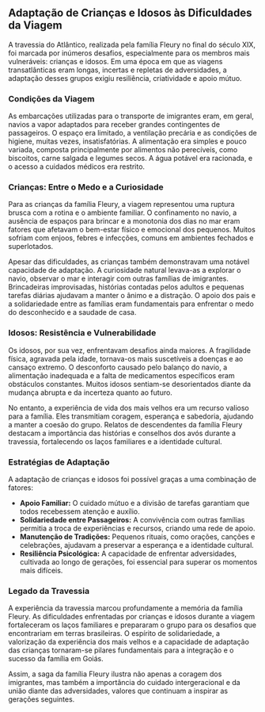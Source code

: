 ## Adaptação de Crianças e Idosos às Dificuldades da Viagem

A travessia do Atlântico, realizada pela família Fleury no final do século XIX, foi marcada por inúmeros desafios, especialmente para os membros mais vulneráveis: crianças e idosos. Em uma época em que as viagens transatlânticas eram longas, incertas e repletas de adversidades, a adaptação desses grupos exigiu resiliência, criatividade e apoio mútuo.

### Condições da Viagem

As embarcações utilizadas para o transporte de imigrantes eram, em geral, navios a vapor adaptados para receber grandes contingentes de passageiros. O espaço era limitado, a ventilação precária e as condições de higiene, muitas vezes, insatisfatórias. A alimentação era simples e pouco variada, composta principalmente por alimentos não perecíveis, como biscoitos, carne salgada e legumes secos. A água potável era racionada, e o acesso a cuidados médicos era restrito.

### Crianças: Entre o Medo e a Curiosidade

Para as crianças da família Fleury, a viagem representou uma ruptura brusca com a rotina e o ambiente familiar. O confinamento no navio, a ausência de espaços para brincar e a monotonia dos dias no mar eram fatores que afetavam o bem-estar físico e emocional dos pequenos. Muitos sofriam com enjoos, febres e infecções, comuns em ambientes fechados e superlotados.

Apesar das dificuldades, as crianças também demonstravam uma notável capacidade de adaptação. A curiosidade natural levava-as a explorar o navio, observar o mar e interagir com outras famílias de imigrantes. Brincadeiras improvisadas, histórias contadas pelos adultos e pequenas tarefas diárias ajudavam a manter o ânimo e a distração. O apoio dos pais e a solidariedade entre as famílias eram fundamentais para enfrentar o medo do desconhecido e a saudade de casa.

### Idosos: Resistência e Vulnerabilidade

Os idosos, por sua vez, enfrentavam desafios ainda maiores. A fragilidade física, agravada pela idade, tornava-os mais suscetíveis a doenças e ao cansaço extremo. O desconforto causado pelo balanço do navio, a alimentação inadequada e a falta de medicamentos específicos eram obstáculos constantes. Muitos idosos sentiam-se desorientados diante da mudança abrupta e da incerteza quanto ao futuro.

No entanto, a experiência de vida dos mais velhos era um recurso valioso para a família. Eles transmitiam coragem, esperança e sabedoria, ajudando a manter a coesão do grupo. Relatos de descendentes da família Fleury destacam a importância das histórias e conselhos dos avós durante a travessia, fortalecendo os laços familiares e a identidade cultural.

### Estratégias de Adaptação

A adaptação de crianças e idosos foi possível graças a uma combinação de fatores:

- **Apoio Familiar:** O cuidado mútuo e a divisão de tarefas garantiam que todos recebessem atenção e auxílio.
- **Solidariedade entre Passageiros:** A convivência com outras famílias permitia a troca de experiências e recursos, criando uma rede de apoio.
- **Manutenção de Tradições:** Pequenos rituais, como orações, canções e celebrações, ajudavam a preservar a esperança e a identidade cultural.
- **Resiliência Psicológica:** A capacidade de enfrentar adversidades, cultivada ao longo de gerações, foi essencial para superar os momentos mais difíceis.

### Legado da Travessia

A experiência da travessia marcou profundamente a memória da família Fleury. As dificuldades enfrentadas por crianças e idosos durante a viagem fortaleceram os laços familiares e prepararam o grupo para os desafios que encontrariam em terras brasileiras. O espírito de solidariedade, a valorização da experiência dos mais velhos e a capacidade de adaptação das crianças tornaram-se pilares fundamentais para a integração e o sucesso da família em Goiás.

Assim, a saga da família Fleury ilustra não apenas a coragem dos imigrantes, mas também a importância do cuidado intergeracional e da união diante das adversidades, valores que continuam a inspirar as gerações seguintes.